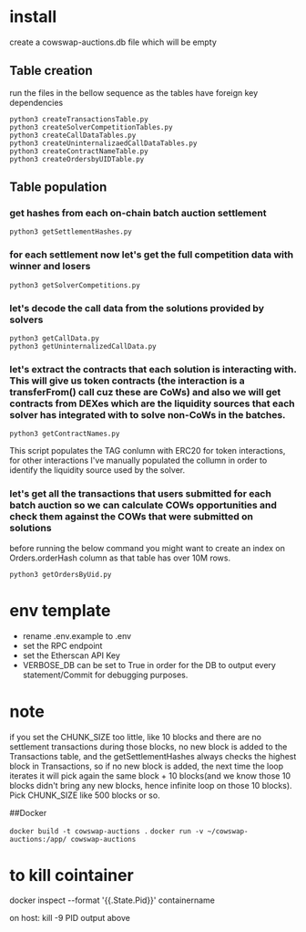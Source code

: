 # install
create a cowswap-auctions.db file which will be empty
## Table creation
 run the files in the bellow sequence as the tables have foreign key dependencies
 ```
 python3 createTransactionsTable.py
 python3 createSolverCompetitionTables.py
 python3 createCallDataTables.py
 python3 createUninternalizaedCallDataTables.py
 python3 createContractNameTable.py
 python3 createOrdersbyUIDTable.py
 ```
## Table population
### get hashes from each on-chain batch auction settlement
```
python3 getSettlementHashes.py
```
### for each settlement now let's get the full competition data with winner and losers

```
python3 getSolverCompetitions.py
```
### let's decode the call data from the solutions provided by solvers
```
python3 getCallData.py
python3 getUninternalizedCallData.py
```

### let's extract the contracts that each solution is interacting with. This will give us token contracts (the interaction is a transferFrom() call cuz these are CoWs) and also we will get contracts from DEXes which are the liquidity sources that each solver has integrated with to solve non-CoWs in the batches.

```
python3 getContractNames.py
```
This script populates the TAG conlumn with ERC20 for token interactions, for other interactions I've manually populated the collumn in order to identify the liquidity source used by the solver.

### let's get all the transactions that users submitted for each batch auction so we can calculate COWs opportunities and check them against the COWs that were submitted on solutions

before running the below command you might want to create an index on Orders.orderHash column as that table has over 10M rows.

```
python3 getOrdersByUid.py
```

# env template
- rename .env.example to .env
- set the RPC endpoint
- set the Etherscan API Key
- VERBOSE_DB can be set to True in order for the DB to output every statement/Commit for debugging purposes.


# note
if you set the CHUNK_SIZE too little, like 10 blocks and there are no settlement transactions during those blocks, no new block is added to the Transactions table, and the getSettlementHashes always checks the highest block in Transactions, so if no new block is added, the next time the loop iterates it will pick again the same block + 10 blocks(and we know those 10 blocks didn't bring any new blocks, hence infinite loop on those 10 blocks). Pick CHUNK_SIZE like 500 blocks or so.


##Docker

`
docker build -t cowswap-auctions .
`
`
docker run -v ~/cowswap-auctions:/app/ cowswap-auctions
`
# to kill cointainer
docker inspect --format '{{.State.Pid}}' containername

on host: kill -9 PID output above
